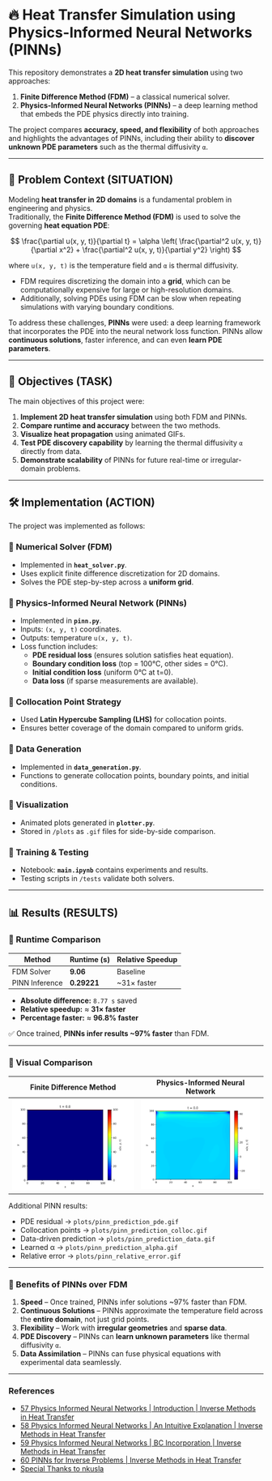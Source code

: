 # 🔥 Heat Transfer Simulation using Physics-Informed Neural Networks (PINNs)

This repository demonstrates a **2D heat transfer simulation** using two approaches:  
1. **Finite Difference Method (FDM)** – a classical numerical solver.  
2. **Physics-Informed Neural Networks (PINNs)** – a deep learning method that embeds the PDE physics directly into training.  

The project compares **accuracy, speed, and flexibility** of both approaches and highlights the advantages of PINNs, including their ability to **discover unknown PDE parameters** such as the thermal diffusivity `α`.

---

## 📝 Problem Context (SITUATION)

Modeling **heat transfer in 2D domains** is a fundamental problem in engineering and physics.  
Traditionally, the **Finite Difference Method (FDM)** is used to solve the governing **heat equation PDE**:

$$
\frac{\partial u(x, y, t)}{\partial t} 
= \alpha \left( 
\frac{\partial^2 u(x, y, t)}{\partial x^2} +
\frac{\partial^2 u(x, y, t)}{\partial y^2}
\right)
$$


where `u(x, y, t)` is the temperature field and `α` is thermal diffusivity.  

- FDM requires discretizing the domain into a **grid**, which can be computationally expensive for large or high-resolution domains.  
- Additionally, solving PDEs using FDM can be slow when repeating simulations with varying boundary conditions.  

To address these challenges, **PINNs** were used: a deep learning framework that incorporates the PDE into the neural network loss function. PINNs allow **continuous solutions**, faster inference, and can even **learn PDE parameters**.

---

## 🎯 Objectives (TASK)

The main objectives of this project were:

1. **Implement 2D heat transfer simulation** using both FDM and PINNs.  
2. **Compare runtime and accuracy** between the two methods.  
3. **Visualize heat propagation** using animated GIFs.  
4. **Test PDE discovery capability** by learning the thermal diffusivity `α` directly from data.  
5. **Demonstrate scalability** of PINNs for future real-time or irregular-domain problems.

---

## 🛠️ Implementation (ACTION)

The project was implemented as follows:

### 🔹 Numerical Solver (FDM)
- Implemented in **`heat_solver.py`**.  
- Uses explicit finite difference discretization for 2D domains.  
- Solves the PDE step-by-step across a **uniform grid**.  

### 🔹 Physics-Informed Neural Network (PINNs)
- Implemented in **`pinn.py`**.  
- Inputs: `(x, y, t)` coordinates.  
- Outputs: temperature `u(x, y, t)`.  
- Loss function includes:
  - **PDE residual loss** (ensures solution satisfies heat equation).  
  - **Boundary condition loss** (top = 100°C, other sides = 0°C).  
  - **Initial condition loss** (uniform 0°C at t=0).  
  - **Data loss** (if sparse measurements are available).  

### 🔹 Collocation Point Strategy
- Used **Latin Hypercube Sampling (LHS)** for collocation points.  
- Ensures better coverage of the domain compared to uniform grids.  

### 🔹 Data Generation
- Implemented in **`data_generation.py`**.  
- Functions to generate collocation points, boundary points, and initial conditions.  

### 🔹 Visualization
- Animated plots generated in **`plotter.py`**.  
- Stored in `/plots` as `.gif` files for side-by-side comparison.  

### 🔹 Training & Testing
- Notebook: **`main.ipynb`** contains experiments and results.  
- Testing scripts in `/tests` validate both solvers.  

---

## 📊 Results (RESULTS)

### 🔹 Runtime Comparison

| Method | Runtime (s) | Relative Speedup |
|--------|-------------|------------------|
| FDM Solver | **9.06** | Baseline |
| PINN Inference | **0.29221** | ~31× faster |

- **Absolute difference:** `8.77 s` saved  
- **Relative speedup:** ≈ **31× faster**  
- **Percentage faster:** ≈ **96.8% faster**  

✅ Once trained, **PINNs infer results ~97% faster** than FDM.  

---

### 🔹 Visual Comparison

| Finite Difference Method | Physics-Informed Neural Network |
| :---: | :---: |
| ![](plots/numerical_prediction.gif) | ![](plots/pinn_prediction_all.gif) |

Additional PINN results:  
- PDE residual → `plots/pinn_prediction_pde.gif`  
- Collocation points → `plots/pinn_prediction_colloc.gif`  
- Data-driven prediction → `plots/pinn_prediction_data.gif`  
- Learned α → `plots/pinn_prediction_alpha.gif`  
- Relative error → `plots/pinn_relative_error.gif`  

---

### 🔹 Benefits of PINNs over FDM

1. **Speed** – Once trained, PINNs infer solutions ~97% faster than FDM.  
2. **Continuous Solutions** – PINNs approximate the temperature field across the **entire domain**, not just grid points.  
3. **Flexibility** – Work with **irregular geometries** and **sparse data**.  
4. **PDE Discovery** – PINNs can **learn unknown parameters** like thermal diffusivity `α`.  
5. **Data Assimilation** – PINNs can fuse physical equations with experimental data seamlessly.  

---


### References
- [57 Physics Informed Neural Networks | Introduction | Inverse Methods in Heat Transfer](https://youtu.be/3KqTt7O_rnU)
- [58 Physics Informed Neural Networks | An Intuitive Explanation | Inverse Methods in Heat Transfer](https://youtu.be/ORCZH4v1oVk)
- [59 Physics Informed Neural Networks | BC Incorporation | Inverse Methods in Heat Transfer](https://youtu.be/REjzCl6UB-E)
- [60 PINNs for Inverse Problems | Inverse Methods in Heat Transfer](https://youtu.be/6a9pWh22jjc)
- [Special Thanks to nkusla](https://github.com/nkusla)


